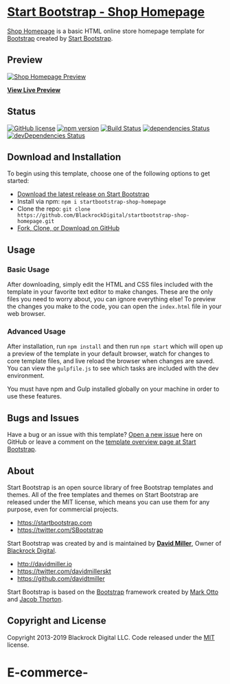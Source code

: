 
# [Start Bootstrap - Shop Homepage](https://startbootstrap.com/template-overviews/shop-homepage/)

[Shop Homepage](http://startbootstrap.com/template-overviews/shop-homepage/) is a basic HTML online store homepage template for [Bootstrap](http://getbootstrap.com/) created by [Start Bootstrap](http://startbootstrap.com/).

## Preview

[![Shop Homepage Preview](https://startbootstrap.com/assets/img/templates/shop-homepage.jpg)](https://blackrockdigital.github.io/startbootstrap-shop-homepage/)

**[View Live Preview](https://blackrockdigital.github.io/startbootstrap-shop-homepage/)**

## Status

[![GitHub license](https://img.shields.io/badge/license-MIT-blue.svg)](https://raw.githubusercontent.com/BlackrockDigital/startbootstrap-shop-homepage/master/LICENSE)
[![npm version](https://img.shields.io/npm/v/startbootstrap-shop-homepage.svg)](https://www.npmjs.com/package/startbootstrap-shop-homepage)
[![Build Status](https://travis-ci.org/BlackrockDigital/startbootstrap-shop-homepage.svg?branch=master)](https://travis-ci.org/BlackrockDigital/startbootstrap-shop-homepage)
[![dependencies Status](https://david-dm.org/BlackrockDigital/startbootstrap-shop-homepage/status.svg)](https://david-dm.org/BlackrockDigital/startbootstrap-shop-homepage)
[![devDependencies Status](https://david-dm.org/BlackrockDigital/startbootstrap-shop-homepage/dev-status.svg)](https://david-dm.org/BlackrockDigital/startbootstrap-shop-homepage?type=dev)

## Download and Installation

To begin using this template, choose one of the following options to get started:
* [Download the latest release on Start Bootstrap](https://startbootstrap.com/template-overviews/shop-homepage/)
* Install via npm: `npm i startbootstrap-shop-homepage`
* Clone the repo: `git clone https://github.com/BlackrockDigital/startbootstrap-shop-homepage.git`
* [Fork, Clone, or Download on GitHub](https://github.com/BlackrockDigital/startbootstrap-shop-homepage)

## Usage

### Basic Usage

After downloading, simply edit the HTML and CSS files included with the template in your favorite text editor to make changes. These are the only files you need to worry about, you can ignore everything else! To preview the changes you make to the code, you can open the `index.html` file in your web browser.

### Advanced Usage

After installation, run `npm install` and then run `npm start` which will open up a preview of the template in your default browser, watch for changes to core template files, and live reload the browser when changes are saved. You can view the `gulpfile.js` to see which tasks are included with the dev environment.

You must have npm and Gulp installed globally on your machine in order to use these features.

## Bugs and Issues

Have a bug or an issue with this template? [Open a new issue](https://github.com/BlackrockDigital/startbootstrap-shop-homepage/issues) here on GitHub or leave a comment on the [template overview page at Start Bootstrap](http://startbootstrap.com/template-overviews/shop-homepage/).

## About

Start Bootstrap is an open source library of free Bootstrap templates and themes. All of the free templates and themes on Start Bootstrap are released under the MIT license, which means you can use them for any purpose, even for commercial projects.

* https://startbootstrap.com
* https://twitter.com/SBootstrap

Start Bootstrap was created by and is maintained by **[David Miller](http://davidmiller.io/)**, Owner of [Blackrock Digital](http://blackrockdigital.io/).

* http://davidmiller.io
* https://twitter.com/davidmillerskt
* https://github.com/davidtmiller

Start Bootstrap is based on the [Bootstrap](http://getbootstrap.com/) framework created by [Mark Otto](https://twitter.com/mdo) and [Jacob Thorton](https://twitter.com/fat).

## Copyright and License

Copyright 2013-2019 Blackrock Digital LLC. Code released under the [MIT](https://github.com/BlackrockDigital/startbootstrap-shop-homepage/blob/gh-pages/LICENSE) license.

# E-commerce-

